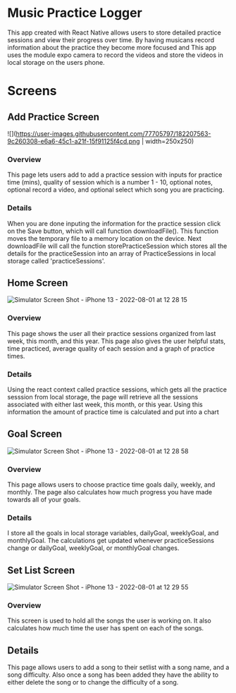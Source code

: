 # Music Practice Logger
This app created with React Native allows users to store detailed practice sessions and view their progress over time.  By having musicans record information about the practice they become more focused and  This app uses the module expo camera to record the videos and store the videos in local storage on the users phone.

# Screens
## Add Practice Screen
![](https://user-images.githubusercontent.com/77705797/182207563-9c260308-e6a6-45c1-a21f-15f91125f4cd.png | width=250x250)

### Overview
This page lets users add to add a practice session with inputs for practice time (mins), quality of session which is a number 1 - 10, optional notes, optional record a video, and optional select which song you are practicing.
### Details
When you are done inputing the information for the practice session click on the Save button, which will call function downloadFile().  This function moves the temporary file to a memory location on the device.  Next downloadFile will call the function storePracticeSession which stores all the details for the practiceSession into an array of PracticeSessions in local storage called 'practiceSessions'.
## Home Screen
 ![Simulator Screen Shot - iPhone 13 - 2022-08-01 at 12 28 15](https://user-images.githubusercontent.com/77705797/182207642-61f588d8-269e-4c40-aa49-e8b61390fd30.png)
### Overview
This page shows the user all their practice sessions organized from last week, this month, and this year.  This page also gives the user helpful stats, time practiced, average quality of each session and a graph of practice times.
### Details
Using the react context called practice sessions, which gets all the practice sesssion from local storage, the page will retrieve all the sessions associated with either last week, this month, or this year.  Using this information the amount of practice time is calculated and put into a chart

## Goal Screen 
![Simulator Screen Shot - iPhone 13 - 2022-08-01 at 12 28 58](https://user-images.githubusercontent.com/77705797/182207738-d25aff94-a99e-40df-b816-d699eaf4c525.png)
### Overview
This page allows users to choose practice time goals daily, weekly, and monthly.  The page also calculates how much progress you have made towards all of your goals.
### Details
I store all the goals in local storage variables, dailyGoal, weeklyGoal, and monthlyGoal.  The calculations get updated whenever practiceSessions change or dailyGoal, weeklyGoal, or monthlyGoal changes.

## Set List Screen 
![Simulator Screen Shot - iPhone 13 - 2022-08-01 at 12 29 55](https://user-images.githubusercontent.com/77705797/182207919-311d41e0-baee-487d-ad61-6a95341a8074.png)
### Overview 
This screen is used to hold all the songs the user is working on.  It also calculates how much time the user has spent on each of the songs.  
## Details
This page allows users to add a song to their setlist with a song name, and a song difficulty. Also once a song has been added they have the ability to either delete the song or to change the difficulty of a song.
